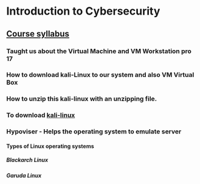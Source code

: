 # Introduction to Cybersecurity
## [Course syllabus](https://dme2wmiz2suov.cloudfront.net/User(90588750)/Course(65774)/Section(283026)/3007950-CYBER_SECURITY_JUNE.pdf?Expires=1717807980&Signature=p3yQ3bn63tKvJq93bFDNMFyy6uqj8mHOzfgb0FoIjNb-7B~9BzyNKsadqoSfdCbzzR1VFq9veBpwaUN171Ay0xv6Ry8p~ICgDu4t9zvzHiF7J4Z17SchYyvK81xG-dZw~gkiUW-Xs-SnnutmkFwR6H-hY2aODxt5mMhby6uLaFQ0kL7QObBEGnVATbYLohn8UCNcj~LLgmkAQWoLNxJP8KQFskwPopSReqCxAHdGbr87KKBMobwyvxQB1hKMS0jNctOPvQyfjHabBMzdfsu9LAFEjQWUX65yM6BmIBM~Ves11d6bX4qgX9ik23ddg6miezBXUQ39JFFWlvDD3ZC2TA__&Key-Pair-Id=APKAIIFZDCEANAVU2VTA)
### Taught us about the Virtual Machine and VM Workstation pro 17
### How to download kali-Linux to our system and also VM Virtual Box
### How to unzip this kali-linux with an unzipping file.
### To download [kali-linux](https:/https://www.kali.org/get-kali/)
### Hypoviser - Helps the operating system to emulate server 
#### Types of Linux operating systems
##### Blackarch Linux
##### Garuda Linux
